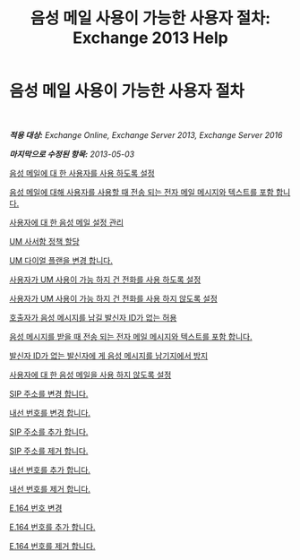 ﻿---
title: '음성 메일 사용이 가능한 사용자 절차: Exchange 2013 Help'
TOCTitle: 음성 메일 사용이 가능한 사용자 절차
ms:assetid: 57633cf1-9ed9-43ae-a2a8-965431b0a779
ms:mtpsurl: https://technet.microsoft.com/ko-kr/library/JJ835776(v=EXCHG.150)
ms:contentKeyID: 50555988
ms.date: 05/22/2018
mtps_version: v=EXCHG.150
ms.translationtype: MT
---

# 음성 메일 사용이 가능한 사용자 절차

 

_**적용 대상:** Exchange Online, Exchange Server 2013, Exchange Server 2016_

_**마지막으로 수정된 항목:** 2013-05-03_

[음성 메일에 대 한 사용자를 사용 하도록 설정](enable-a-user-for-voice-mail-exchange-2013-help.md)

[음성 메일에 대해 사용자를 사용할 때 전송 되는 전자 메일 메시지와 텍스트를 포함 합니다.](include-text-with-the-email-message-sent-when-a-user-is-enabled-for-voice-mail-exchange-2013-help.md)

[사용자에 대 한 음성 메일 설정 관리](manage-voice-mail-settings-for-a-user-exchange-2013-help.md)

[UM 사서함 정책 할당](assign-a-um-mailbox-policy-exchange-2013-help.md)

[UM 다이얼 플랜을 변경 합니다.](change-the-um-dial-plan-exchange-2013-help.md)

[사용자가 UM 사용이 가능 하지 건 전화를 사용 하도록 설정](enable-calls-from-users-who-aren-t-um-enabled-exchange-2013-help.md)

[사용자가 UM 사용이 가능 하지 건 전화를 사용 하지 않도록 설정](disable-calls-from-users-who-aren-t-um-enabled-exchange-2013-help.md)

[호출자가 음성 메시지를 남길 발신자 ID가 없는 허용](allow-callers-without-a-caller-id-to-leave-a-voice-message-exchange-2013-help.md)

[음성 메시지를 받을 때 전송 되는 전자 메일 메시지와 텍스트를 포함 합니다.](include-text-with-the-email-message-sent-when-a-voice-message-is-received-exchange-2013-help.md)

[발신자 ID가 없는 발신자에 게 음성 메시지를 남기지에서 방지](prevent-callers-without-a-caller-id-from-leaving-a-voice-message-exchange-2013-help.md)

[사용자에 대 한 음성 메일을 사용 하지 않도록 설정](disable-voice-mail-for-a-user-exchange-2013-help.md)

[SIP 주소를 변경 합니다.](change-a-sip-address-exchange-2013-help.md)

[내선 번호를 변경 합니다.](change-an-extension-number-exchange-2013-help.md)

[SIP 주소를 추가 합니다.](add-a-sip-address-exchange-2013-help.md)

[SIP 주소를 제거 합니다.](remove-a-sip-address-exchange-2013-help.md)

[내선 번호를 추가 합니다.](add-an-extension-number-exchange-2013-help.md)

[내선 번호를 제거 합니다.](remove-an-extension-number-exchange-2013-help.md)

[E.164 번호 변경](change-an-e-164-number-exchange-2013-help.md)

[E.164 번호를 추가 합니다.](add-an-e-164-number-exchange-2013-help.md)

[E.164 번호를 제거 합니다.](remove-an-e-164-number-exchange-2013-help.md)

